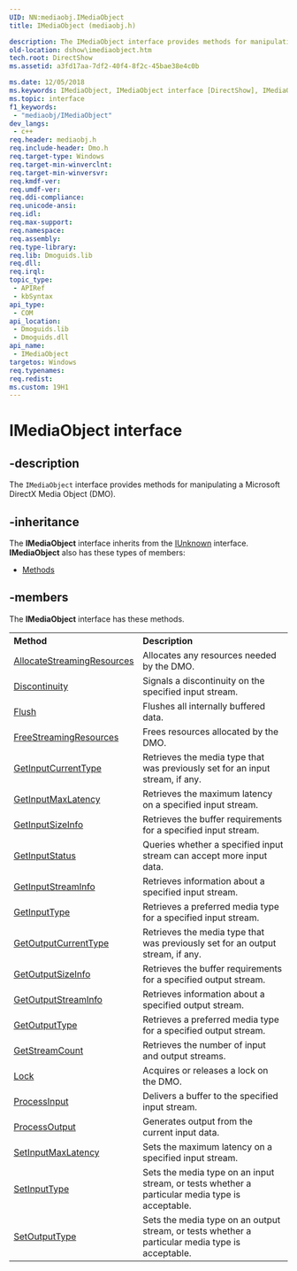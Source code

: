 ```yaml
---
UID: NN:mediaobj.IMediaObject
title: IMediaObject (mediaobj.h)

description: The IMediaObject interface provides methods for manipulating a Microsoft DirectX Media Object (DMO).
old-location: dshow\imediaobject.htm
tech.root: DirectShow
ms.assetid: a3fd17aa-7df2-40f4-8f2c-45bae38e4c0b

ms.date: 12/05/2018
ms.keywords: IMediaObject, IMediaObject interface [DirectShow], IMediaObject interface [DirectShow],described, IMediaObjectInterface, dshow.imediaobject, mediaobj/IMediaObject
ms.topic: interface
f1_keywords: 
 - "mediaobj/IMediaObject"
dev_langs:
 - c++
req.header: mediaobj.h
req.include-header: Dmo.h
req.target-type: Windows
req.target-min-winverclnt: 
req.target-min-winversvr: 
req.kmdf-ver: 
req.umdf-ver: 
req.ddi-compliance: 
req.unicode-ansi: 
req.idl: 
req.max-support: 
req.namespace: 
req.assembly: 
req.type-library: 
req.lib: Dmoguids.lib
req.dll: 
req.irql: 
topic_type:
 - APIRef
 - kbSyntax
api_type:
 - COM
api_location:
 - Dmoguids.lib
 - Dmoguids.dll
api_name:
 - IMediaObject
targetos: Windows
req.typenames: 
req.redist: 
ms.custom: 19H1
---
```


# IMediaObject interface


## -description



The <code>IMediaObject</code> interface provides methods for manipulating a Microsoft DirectX Media Object (DMO).




## -inheritance

The <b xmlns:loc="http://microsoft.com/wdcml/l10n">IMediaObject</b> interface inherits from the <a href="https://docs.microsoft.com/windows/desktop/api/unknwn/nn-unknwn-iunknown">IUnknown</a> interface. <b>IMediaObject</b> also has these types of members:
<ul>
<li><a href="https://docs.microsoft.com/">Methods</a></li>
</ul>

## -members

The <b>IMediaObject</b> interface has these methods.
<table class="members" id="memberListMethods">
<tr>
<th align="left" width="37%">Method</th>
<th align="left" width="63%">Description</th>
</tr>
<tr data="declared;">
<td align="left" width="37%">
<a href="https://docs.microsoft.com/windows/desktop/api/mediaobj/nf-mediaobj-imediaobject-allocatestreamingresources">AllocateStreamingResources</a>
</td>
<td align="left" width="63%">
Allocates any resources needed by the DMO.

</td>
</tr>
<tr data="declared;">
<td align="left" width="37%">
<a href="https://docs.microsoft.com/windows/desktop/api/mediaobj/nf-mediaobj-imediaobject-discontinuity">Discontinuity</a>
</td>
<td align="left" width="63%">
Signals a discontinuity on the specified input stream.

</td>
</tr>
<tr data="declared;">
<td align="left" width="37%">
<a href="https://docs.microsoft.com/windows/desktop/api/mediaobj/nf-mediaobj-imediaobject-flush">Flush</a>
</td>
<td align="left" width="63%">
Flushes all internally buffered data.

</td>
</tr>
<tr data="declared;">
<td align="left" width="37%">
<a href="https://docs.microsoft.com/windows/desktop/api/mediaobj/nf-mediaobj-imediaobject-freestreamingresources">FreeStreamingResources</a>
</td>
<td align="left" width="63%">
Frees resources allocated by the DMO.

</td>
</tr>
<tr data="declared;">
<td align="left" width="37%">
<a href="https://docs.microsoft.com/windows/desktop/api/mediaobj/nf-mediaobj-imediaobject-getinputcurrenttype">GetInputCurrentType</a>
</td>
<td align="left" width="63%">
Retrieves the media type that was previously set for an input stream, if any.

</td>
</tr>
<tr data="declared;">
<td align="left" width="37%">
<a href="https://docs.microsoft.com/windows/desktop/api/mediaobj/nf-mediaobj-imediaobject-getinputmaxlatency">GetInputMaxLatency</a>
</td>
<td align="left" width="63%">
Retrieves the maximum latency on a specified input stream.

</td>
</tr>
<tr data="declared;">
<td align="left" width="37%">
<a href="https://docs.microsoft.com/windows/desktop/api/mediaobj/nf-mediaobj-imediaobject-getinputsizeinfo">GetInputSizeInfo</a>
</td>
<td align="left" width="63%">
Retrieves the buffer requirements for a specified input stream.

</td>
</tr>
<tr data="declared;">
<td align="left" width="37%">
<a href="https://docs.microsoft.com/windows/desktop/api/mediaobj/nf-mediaobj-imediaobject-getinputstatus">GetInputStatus</a>
</td>
<td align="left" width="63%">
Queries whether a specified input stream can accept more input data.

</td>
</tr>
<tr data="declared;">
<td align="left" width="37%">
<a href="https://docs.microsoft.com/windows/desktop/api/mediaobj/nf-mediaobj-imediaobject-getinputstreaminfo">GetInputStreamInfo</a>
</td>
<td align="left" width="63%">
Retrieves information about a specified input stream.

</td>
</tr>
<tr data="declared;">
<td align="left" width="37%">
<a href="https://docs.microsoft.com/windows/desktop/api/mediaobj/nf-mediaobj-imediaobject-getinputtype">GetInputType</a>
</td>
<td align="left" width="63%">
Retrieves a preferred media type for a specified input stream.

</td>
</tr>
<tr data="declared;">
<td align="left" width="37%">
<a href="https://docs.microsoft.com/windows/desktop/api/mediaobj/nf-mediaobj-imediaobject-getoutputcurrenttype">GetOutputCurrentType</a>
</td>
<td align="left" width="63%">
Retrieves the media type that was previously set for an output stream, if any.

</td>
</tr>
<tr data="declared;">
<td align="left" width="37%">
<a href="https://docs.microsoft.com/windows/desktop/api/mediaobj/nf-mediaobj-imediaobject-getoutputsizeinfo">GetOutputSizeInfo</a>
</td>
<td align="left" width="63%">
Retrieves the buffer requirements for a specified output stream.

</td>
</tr>
<tr data="declared;">
<td align="left" width="37%">
<a href="https://docs.microsoft.com/windows/desktop/api/mediaobj/nf-mediaobj-imediaobject-getoutputstreaminfo">GetOutputStreamInfo</a>
</td>
<td align="left" width="63%">
Retrieves information about a specified output stream.

</td>
</tr>
<tr data="declared;">
<td align="left" width="37%">
<a href="https://docs.microsoft.com/windows/desktop/api/mediaobj/nf-mediaobj-imediaobject-getoutputtype">GetOutputType</a>
</td>
<td align="left" width="63%">
Retrieves a preferred media type for a specified output stream.

</td>
</tr>
<tr data="declared;">
<td align="left" width="37%">
<a href="https://docs.microsoft.com/windows/desktop/api/mediaobj/nf-mediaobj-imediaobject-getstreamcount">GetStreamCount</a>
</td>
<td align="left" width="63%">
Retrieves the number of input and output streams.

</td>
</tr>
<tr data="declared;">
<td align="left" width="37%">
<a href="https://docs.microsoft.com/windows/desktop/api/mediaobj/nf-mediaobj-imediaobject-lock">Lock</a>
</td>
<td align="left" width="63%">
Acquires or releases a lock on the DMO.

</td>
</tr>
<tr data="declared;">
<td align="left" width="37%">
<a href="https://docs.microsoft.com/windows/desktop/api/mediaobj/nf-mediaobj-imediaobject-processinput">ProcessInput</a>
</td>
<td align="left" width="63%">
Delivers a buffer to the specified input stream.

</td>
</tr>
<tr data="declared;">
<td align="left" width="37%">
<a href="https://docs.microsoft.com/windows/desktop/api/mediaobj/nf-mediaobj-imediaobject-processoutput">ProcessOutput</a>
</td>
<td align="left" width="63%">
Generates output from the current input data.

</td>
</tr>
<tr data="declared;">
<td align="left" width="37%">
<a href="https://docs.microsoft.com/windows/desktop/api/mediaobj/nf-mediaobj-imediaobject-setinputmaxlatency">SetInputMaxLatency</a>
</td>
<td align="left" width="63%">
Sets the maximum latency on a specified input stream.

</td>
</tr>
<tr data="declared;">
<td align="left" width="37%">
<a href="https://docs.microsoft.com/windows/desktop/api/mediaobj/nf-mediaobj-imediaobject-setinputtype">SetInputType</a>
</td>
<td align="left" width="63%">
Sets the media type on an input stream, or tests whether a particular media type is acceptable.

</td>
</tr>
<tr data="declared;">
<td align="left" width="37%">
<a href="https://docs.microsoft.com/windows/desktop/api/mediaobj/nf-mediaobj-imediaobject-setoutputtype">SetOutputType</a>
</td>
<td align="left" width="63%">
Sets the media type on an output stream, or tests whether a particular media type is acceptable.

</td>
</tr>
</table> 

